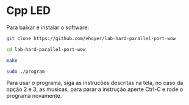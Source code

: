 # Cpp LED

Para baixar e instalar o software:

```bash
git clone https://github.com/vhoyer/lab-hard-parallel-port-wow

cd lab-hard-parallel-port-wow

make

sudo ./program
```

Para usar o programa, siga as instruções descritas na tela, no caso da
opção 2 e 3, as musicas, para parar a instrução aperte Ctrl-C e rode o
programa novamente.
